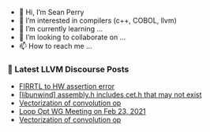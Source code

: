 - 👋 Hi, I’m Sean Perry
- 👀 I’m interested in compilers (c++, COBOL, llvm)
- 🌱 I’m currently learning ...
- 💞️ I’m looking to collaborate on ...
- 📫 How to reach me ...

<!---
s66perry/s66perry is a ✨ special ✨ repository because its `README.md` (this file) appears on your GitHub profile.
You can click the Preview link to take a look at your changes.
--->
### 📕 Latest LLVM Discourse Posts

<!-- DISCOURSE-LLVM:START -->
- [FIRRTL to HW assertion error](https://discourse.llvm.org/t/firrtl-to-hw-assertion-error/60461/2)
- [[libunwind] assembly.h includes cet.h that may not exist](https://discourse.llvm.org/t/libunwind-assembly-h-includes-cet-h-that-may-not-exist/59895/6)
- [Vectorization of convolution op](https://discourse.llvm.org/t/vectorization-of-convolution-op/60458/6)
- [Loop Opt WG Meeting on Feb 23, 2021](https://discourse.llvm.org/t/loop-opt-wg-meeting-on-feb-23-2021/60465/1)
- [Vectorization of convolution op](https://discourse.llvm.org/t/vectorization-of-convolution-op/60458/5)
<!-- DISCOURSE-LLVM:END -->
